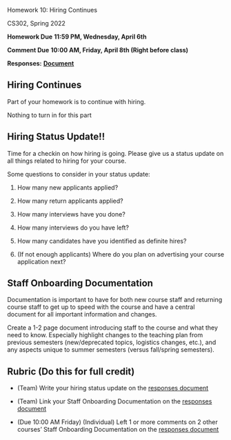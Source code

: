 Homework 10: Hiring Continues

CS302, Spring 2022

**Homework Due** **11:59 PM, Wednesday, April 6th**

**Comment Due** **10:00 AM, Friday, April 8th (Right before class)**

**Responses:** [**<u>Document</u>**](https://docs.google.com/document/d/1oz-LoVCZ6wnIVkhbbLwrsKB93qAkCZj5vXa8hnyG0KY/edit#heading=h.29q7tivs0jmk)


## Hiring Continues

Part of your homework is to continue with hiring.

Nothing to turn in for this part

## Hiring Status Update!!

Time for a checkin on how hiring is going. Please give us a status update on all things related to hiring for your course.

Some questions to consider in your status update:

1.  How many new applicants applied?

2.  How many return applicants applied?

3.  How many interviews have you done?

4.  How many interviews do you have left?

5.  How many candidates have you identified as definite hires?

6.  (If not enough applicants) Where do you plan on advertising your course application next?

## Staff Onboarding Documentation

Documentation is important to have for both new course staff and returning course staff to get up to speed with the course and have a central document for all important information and changes.

Create a 1-2 page document introducing staff to the course and what they need to know. Especially highlight changes to the teaching plan from previous semesters (new/deprecated topics, logistics changes, etc.), and any aspects unique to summer semesters (versus fall/spring semesters).

## Rubric (Do this for full credit)

- (Team) Write your hiring status update on the [<u>responses document</u>](https://docs.google.com/document/d/1oz-LoVCZ6wnIVkhbbLwrsKB93qAkCZj5vXa8hnyG0KY/edit#heading=h.29q7tivs0jmk)

- (Team) Link your Staff Onboarding Documentation on the [<u>responses document</u>](https://docs.google.com/document/d/1oz-LoVCZ6wnIVkhbbLwrsKB93qAkCZj5vXa8hnyG0KY/edit#heading=h.29q7tivs0jmk)

- (Due 10:00 AM Friday) (Individual) Left 1 or more comments on 2 other courses’ Staff Onboarding Documentation on the [<u>responses document</u>](https://docs.google.com/document/d/1oz-LoVCZ6wnIVkhbbLwrsKB93qAkCZj5vXa8hnyG0KY/edit#heading=h.29q7tivs0jmk)
